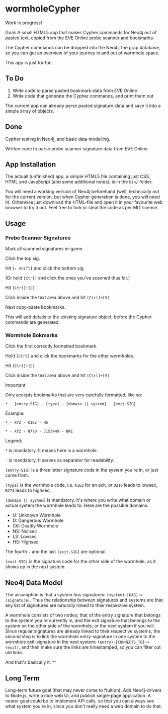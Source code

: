 # wormholeCypher

Work in progress!

Goal: A small HTML5 app that makes Cypher commands for Neo4j out of pasted text, copied from the EVE Online probe scanner and bookmarks.

The Cypher commands can be dropped into the Neo4j, the grap database, so you can get an overview of your journey in and out of wormhole space.

This app is just for fun.

## To Do

1. Write code to parse pasted bookmark-data from EVE Online
2. Write code that generate the Cypher commands, and print them out

The current app can already parse pasted signature-data and save it into a simple array of objects.

## Done

Cypher testing in Neo4j, and basic data modelling.

Written code to parse probe scanner signature data from EVE Online.

## App Installation

The actuall (unfinished) app, a simple HTML5 file containing just CSS, HTML and JavaScript (and some additional notes), is in the  `bin/` folder.

You will need a working version of Neo4j beforehand (well, technically not for the current version, but when Cypher generation is done, you will need it). Otherwise just download the HTML-file and open it in your favourite web browser to try it out. Feel free to fork or steal the code as per MIT license.

## Usage

### Probe Scanner Signatures

Mark all scanned signatures in-game.

Click the top sig.

Hit `[⇧ Shift]` and click the bottom sig.

(Or hold `[Ctrl]` and click the ones you've scanned thus far.)

Hit `[Ctrl]+[C]`

Click inside the text area above and hit `[Ctrl]+[V]`

Next copy-paste bookmarks.

This will add details to the existing signature object, before the Cypher commands are generated.

### Wormhole Bokmarks

Click the first correctly formatted bookmark.

Hold `[Ctrl]` and click the bookmarks for the other wormholes.

Hit `[Ctrl]+[C]`

Click inside the text area above and hit `[Ctrl]+[V]`

Important

Only accepts bookmarks that are very carefully formatted, like so:

`* - [entry-SIG] - [type] - [domain || system] - [exit-SIG]`

Example:

`* - XYZ - K162 - HS`

`* - XYZ - N770 - J153449 - NRE`

Legend:

`*` is mandatory. It means here is a wormhole

`-` is mandatory. It serves as separator for readability.

`[entry-SIG]` is a three letter signature code in the system you're in, or just came from.

`[type]` is the wormhole code, i.e. `K162` for an exit, or `U210` leads to lowsec, `B274` leads to highsec.

`[domain || system]` is mandatory. It's where you write what domain or actual system the wormhole leads to. Here are the possible domains:

- U: Unknown Wormhole
- D: Dangerous Wormhole
- C6: Deadly Wormhole
- NS: Nullsec
- LS: Lowsec
- HS: Highsec

The fourth `-` and the last `[exit-SIG]` are optional.

`[exit-SIG]` is the signature code for the other side of the wormhole, as it shows up in the next system.

## Neo4j Data Model

The assumption is that a system _has_ signatures: `(system)-[HAS]->(signature)`. Thus the relationship between signatures and systems are that any list of signatures are naturally linked to their respective system. 

A wormhole consists of two nodes; that of the entry signature that belongs to the system you're currently in, and the exit signature that belongs to the system on the other side of the wormhole, or the next system if you will. Since regular signatures are already linked to their respective systems, the second step is to link the wormhole entry-signature in one system to the wormhole exit-signature in the next system: `(entry)-[CONNECTS_TO]->(exit)`, and then make sure the links are timestamped, so you can filter out old links.

And that's basically it. ^^ 

## Long Term

Long-term future goal (that may never come to fruition): Add Neo4j-drivers to Node.js, write a nice web UI, and publish single-page application. A nearer goal could be to implement API calls, so that you can always see what system you're in, since you don't really need a web domain to do that.

